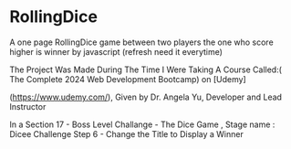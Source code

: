 # RollingDice

A one page RollingDice game between two players the one who score higher is winner by javascript (refresh need it everytime)


The Project Was Made During The Time I Were Taking A Course Called:( The Complete 2024 Web Development Bootcamp) on [Udemy]

(https://www.udemy.com/), Given by Dr. Angela Yu, Developer and Lead Instructor

In a Section 17 - Boss Level Challange - The Dice Game , Stage name : Dicee Challenge Step 6 - Change the Title to Display a Winner
